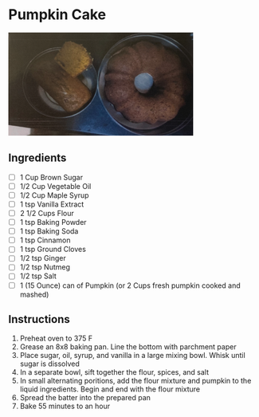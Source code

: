 # Pumpkin Cake

![Pumpkin Cake](pictures/pumpkin-cake.png)

## Ingredients

- [ ] 1 Cup Brown Sugar
- [ ] 1/2 Cup Vegetable Oil
- [ ] 1/2 Cup Maple Syrup
- [ ] 1 tsp Vanilla Extract
- [ ] 2 1/2 Cups Flour
- [ ] 1 tsp Baking Powder
- [ ] 1 tsp Baking Soda
- [ ] 1 tsp Cinnamon
- [ ] 1 tsp Ground Cloves
- [ ] 1/2 tsp Ginger
- [ ] 1/2 tsp Nutmeg
- [ ] 1/2 tsp Salt
- [ ] 1 (15 Ounce) can of Pumpkin (or 2 Cups fresh pumpkin cooked and mashed)

## Instructions

1. Preheat oven to 375 F
2. Grease an 8x8 baking pan.  Line the bottom with parchment paper
3. Place sugar, oil, syrup, and vanilla in a large mixing bowl. Whisk until sugar is dissolved
4. In a separate bowl, sift together the flour, spices, and salt
5. In small alternating poritions, add the flour mixture and pumpkin to the liquid ingredients. Begin and end with the flour mixture
6. Spread the batter into the prepared pan
7. Bake 55 minutes to an hour